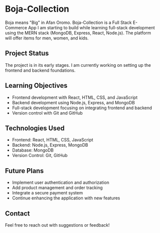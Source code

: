 
# Boja-Collection

Boja means "Big" in Afan Oromo. Boja-Collection is a Full Stack E-Commerce App I am starting to build while learning full-stack development using the MERN stack (MongoDB, Express, React, Node.js). The platform will offer items for men, women, and kids.

## Project Status

The project is in its early stages. I am currently working on setting up the frontend and backend foundations.

## Learning Objectives

- Frontend development with React, HTML, CSS, and JavaScript
- Backend development using Node.js, Express, and MongoDB
- Full-stack development focusing on integrating frontend and backend
- Version control with Git and GitHub

## Technologies Used

- Frontend: React, HTML, CSS, JavaScript
- Backend: Node.js, Express, MongoDB
- Database: MongoDB
- Version Control: Git, GitHub

## Future Plans

- Implement user authentication and authorization
- Add product management and order tracking
- Integrate a secure payment system
- Continue enhancing the application with new features

## Contact

Feel free to reach out with suggestions or feedback!

